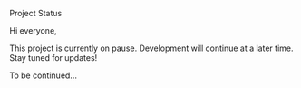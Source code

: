 Project Status

Hi everyone,

This project is currently on pause. Development will continue at a later time. Stay tuned for updates!

To be continued...

